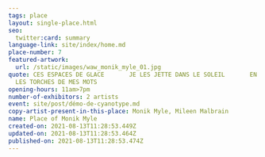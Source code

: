 ```yaml
---
tags: place
layout: single-place.html
seo:
  twitter:card: summary
language-link: site/index/home.md
place-number: 7
featured-artwork:
  url: /static/images/waw_monik_myle_01.jpg
quote: CES ESPACES DE GLACE       JE LES JETTE DANS LE SOLEIL       EN SORTENT
  LES TORCHES DE MES MOTS
opening-hours: 11am>7pm
number-of-exhibitors: 2 artists
event: site/post/démo-de-cyanotype.md
copy-artist-present-in-this-place: Monik Myle, Mileen Malbrain
name: Place of Monik Myle
created-on: 2021-08-13T11:28:53.449Z
updated-on: 2021-08-13T11:28:53.464Z
published-on: 2021-08-13T11:28:53.474Z
---
```

